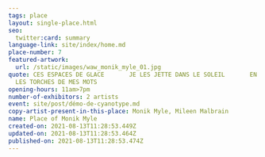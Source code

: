 ```yaml
---
tags: place
layout: single-place.html
seo:
  twitter:card: summary
language-link: site/index/home.md
place-number: 7
featured-artwork:
  url: /static/images/waw_monik_myle_01.jpg
quote: CES ESPACES DE GLACE       JE LES JETTE DANS LE SOLEIL       EN SORTENT
  LES TORCHES DE MES MOTS
opening-hours: 11am>7pm
number-of-exhibitors: 2 artists
event: site/post/démo-de-cyanotype.md
copy-artist-present-in-this-place: Monik Myle, Mileen Malbrain
name: Place of Monik Myle
created-on: 2021-08-13T11:28:53.449Z
updated-on: 2021-08-13T11:28:53.464Z
published-on: 2021-08-13T11:28:53.474Z
---
```

